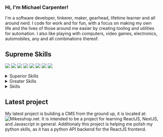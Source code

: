 ### Hi, I'm Michael Carpenter!
I'm a software developer, tinkerer, maker, gearhead, lifetime learner and all around nerd. I code for work and for fun, with a focus on making my own life and the lives of those around me easier by creating tooling and utilities for automation. I also like playing with computers, video games, electronics, automobiles, any and all combinations thereof. 

## Supreme Skills
![](https://img.shields.io/badge/Code-c-informational?style=flat&logo=c%2B%2B&logoColor=white&color=4AB197)
![](https://img.shields.io/badge/Code-c++-informational?style=flat&logo=c%2B%2B&logoColor=white&color=4AB197)
![](https://img.shields.io/badge/Code-python-informational?style=flat&logo=python&logoColor=white&color=4AB197)
![](https://img.shields.io/badge/Tools-AWS-informational?style=flat&logo=amazon%20aws&logoColor=white&color=4AB197)
![](https://img.shields.io/badge/Tools-GIT-informational?style=flat&logo=git&logoColor=white&color=4AB197)
![](https://img.shields.io/badge/Tools-Linux-informational?style=flat&logo=linux&logoColor=white&color=4AB197)
![](https://img.shields.io/badge/Lib-SqlAlchemy-informational?style=flat&logo=sqlite&logoColor=white&color=4AB197)
![](https://img.shields.io/badge/Cars-GM-informational?style=flat&logo=general%20motors&logoColor=white&color=4AB197)

<details>
<summary>Superior Skills</summary>

![](https://img.shields.io/badge/Tools-Docker-informational?style=flat&logo=docker&logoColor=white&color=4AB197)
![](https://img.shields.io/badge/Tools-VirtualBox-informational?style=flat&logo=virtualbox&logoColor=white&color=4AB197)
![](https://img.shields.io/badge/Code-Bash-informational?style=flat&logo=gnu%20bash&logoColor=white&color=4AB197)
![](https://img.shields.io/badge/Tools-Jenkins-informational?style=flat&logo=jenkins&logoColor=white&color=4AB197)
![](https://img.shields.io/badge/Lib-Flask-informational?style=flat&logo=sqlite&logoColor=white&color=4AB197)
  
</details>
<details>
<summary>Greater Skills</summary>

![](https://img.shields.io/badge/Code-c%23-informational?style=flat&logo=.net&logoColor=white&color=4AB197)
![](https://img.shields.io/badge/Code-Javascript-informational?style=flat&logo=javascript&logoColor=white&color=4AB197)
![](https://img.shields.io/badge/Lib-React-informational?style=flat&logo=react&logoColor=white&color=4AB197)
![](https://img.shields.io/badge/Lib-Next.JS-informational?style=flat&logo=next.js&logoColor=white&color=4AB197)
![](https://img.shields.io/badge/Code-php-informational?style=flat&logo=php&logoColor=white&color=4AB197)
![](https://img.shields.io/badge/Lib-Laravel-informational?style=flat&logo=laravel&logoColor=white&color=4AB197)
  
</details>

<details>
<summary>Skills</summary>
  
![](https://img.shields.io/badge/Lib-Django-informational?style=flat&logo=django&logoColor=white&color=4AB197)
![](https://img.shields.io/badge/Code-Racket-informational?style=flat&logo=racket&logoColor=white&color=4AB197)
  
</details>

## Latest project
My latest project is building a CMS from the ground up, it is located at: ![Mikesshop.net](https://github.com/malcom2073/mikesshop.net). It is intended to be a project for learning ReactJS, NextJS, and Javascript in general. Additionaly this project is helping me polish my python skills, as it has a python API backend for the ReactJS frontend.

